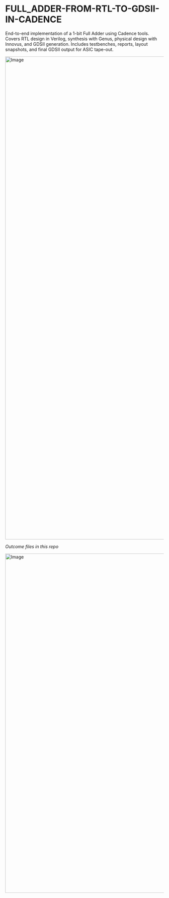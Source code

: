 # FULL_ADDER-FROM-RTL-TO-GDSII-IN-CADENCE

End-to-end implementation of a 1-bit Full Adder using Cadence tools. Covers RTL design in Verilog, synthesis with Genus, physical design with Innovus, and GDSII generation. Includes testbenches, reports, layout snapshots, and final GDSII output for ASIC tape-out.


<img width="1024" height="1536" alt="Image" src="https://github.com/user-attachments/assets/47bd66f3-e7ae-431d-b5c6-30d254eb0564" />

*Outcome files in this repo*

<img width="1919" height="1079" alt="Image" src="https://github.com/user-attachments/assets/2ddf7804-9efe-4c49-a46a-369c00abf065" />
